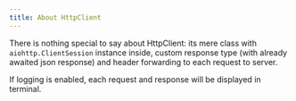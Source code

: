```yaml
---
title: About HttpClient
---
```


There is nothing special to say about HttpClient: its mere class with
`aiohttp.ClientSession` instance inside, custom response type (with already
awaited json response) and header forwarding to each request to server.

If logging is enabled, each request and response will be displayed in terminal.